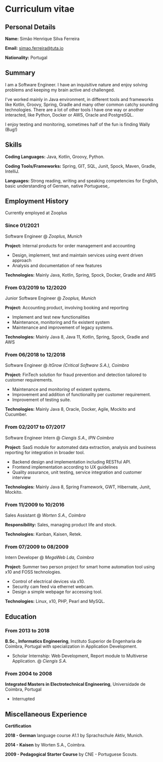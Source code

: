 # Curriculum vitae

## Personal Details

**Name:** Simão Henrique Silva Ferreira

**Email:** simao.ferreira@tuta.io

**Nationality:** Portugal

## Summary

I am a Software Engineer. I have an inquisitive nature and enjoy solving problems and keeping my brain active and
challenged.

I've worked mainly in Java environment, in different tools and frameworks like Kotlin, Groovy, Spring, Gradle
and many other common catchy sounding technologies. There are a lot of other tools I have one way or another interacted,
like Python, Docker or AWS, Oracle and PostgreSQL.

I enjoy testing and monitoring, sometimes half of the fun is finding Wally (Bug!)

## Skills

**Coding Languages:** Java, Kotlin, Groovy, Python.

**Coding Tools/Frameworks:** Spring, GIT, SQL, Junit, Spock, Maven, Gradle, IntelliJ.

**Languages:** Strong reading, writing and speaking competencies for English, basic understanding of
German, native Portuguese,.

## Employment History

Currently employed at Zooplus

### Since 01/2021

Software Engineer @ _Zooplus, Munich_

**Project:** Internal products for order management and accounting

- Design, implement, test and maintain services using event driven approach
- Analysis and documentation of new features

**Technologies:** Mainly Java, Kotlin, Spring, Spock, Docker, Gradle and AWS

### From 03/2019 to 12/2020

Junior Software Engineer @ _Zooplus, Munich_

**Project:** Accounting product, involving booking and reporting

- Implement and test new functionalities
- Maintenance, monitoring and fix existent system
- Maintenance and improvement of legacy systems.

**Technologies:** Mainly Java 8, Java 11, Kotlin, Spring, Spock, Gradle and AWS

### From 06/2018 to 12/2018

Software Engineer @ _ItGrow (Critical Software S.A.), Coimbra_

**Project:** FinTech solution for fraud prevention and detection tailored to customer requirements.

- Maintenance and monitoring of existent systems.
- Improvement and addition of functionality per customer requirement.
- Improvement of testing suite.

**Technologies:** Mainly Java 8, Oracle, Docker, Agile, Mockito and Cucumber.

### From 02/2017 to 07/2017

Software Engineer Intern @ _Ciengis S.A., IPN Coimbra_

**Project:** SaaS module for automated data extraction, analysis and business reporting for integration in broader tool.

- Backend design and implementation including RESTful API.
- Frontend implementation according to UX guidelines
- Quality assurance, unit testing, service integration and customer interview

**Technologies:** Mainly Java 8, Spring Framework, GWT, Hibernate, Junit, Mockito.

### From 11/2009 to 10/2016

Sales Assistant @ _Worten S.A., Coimbra_

**Responsibility:** Sales, managing product life and stock.

**Technologies:** Kanban, Kaisen, Retek.

### From 07/2009 to 08/2009

Intern Developer @ _MegaWeb Lda, Coimbra_

**Project:** Summer two person project for smart home automation tool using x10 and FOSS technologies.

- Control of electrical devices via x10.
- Security cam feed via ethernet webcam.
- Design a simple webpage for accessing tool.

**Technologies:** Linux, x10, PHP, Pearl and MySQL.

## Education

### From 2013 to 2018

**B.Sc., Informatics Engineering**, Instituto Superior de Engenharia de Coimbra, Portugal with specialization in
Application Development.

- Scholar Internship: Web Development, Report module to Multiverse Application. @ _Ciengis S.A._

### From 2004 to 2008

**Integrated Masters in Electrotechnical Engineering**, Universidade de Coimbra, Portugal

- Interrupted

## Miscellaneous Experience

**Certification**

**2018 - German** language course A1.1 by Sprachschule Aktiv, Munich.

**2014 - Kaisen** by Worten S.A., Coimbra.

**2009 - Pedagogical Starter Course** by CNE - Portuguese Scouts.
